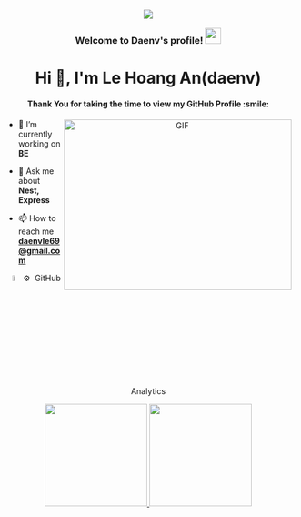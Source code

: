 <h3 align="center">

<p><img src="https://capsule-render.vercel.app/api?type=waving&amp;color=gradient&amp;height=100&amp;section=header" /></p>
 
  Welcome to Daenv's profile!
  <img src="https://media.giphy.com/media/hvRJCLFzcasrR4ia7z/giphy.gif" width="28">
</h3>

<h1 align="center">Hi 👋, I'm Le Hoang An(daenv)</h1>
<h4 align="center">Thank You for taking the time to view my GitHub Profile :smile:</h4>
<a target="_blank" align="center">
  <img align="right" top="500" height="300" width="400" alt="GIF" src="https://media.giphy.com/media/SWoSkN6DxTszqIKEqv/giphy.gif">
</a>

- 🔭 I’m currently working on **BE**

- 💬 Ask me about **Nest, Express**

- 📫 How to reach me **daenvle69@gmail.com**
  


<div align="center" style="display:block;">
 <img src = "https://media2.giphy.com/media/QssGEmpkyEOhBCb7e1/giphy.gif?cid=ecf05e47a0n3gi1bfqntqmob8g9aid1oyj2wr3ds3mg700bl&rid=giphy.gif" width = 5%>
  ⚙️ &nbsp;GitHub Analytics

<p align="center">
<a href="https://github.com/daenv">
  <img height="180em" src="https://github-readme-stats-eight-theta.vercel.app/api?username=daenv&show_icons=true&theme=algolia&include_all_commits=true&count_private=true"/>
  <img height="180em" src="https://github-readme-stats-eight-theta.vercel.app/api/top-langs/?username=daenv&layout=compact&langs_count=8&theme=algolia"/>
</a>
</p>




